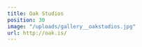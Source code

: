 ```yaml
---
title: Oak Studios
position: 30
image: "/uploads/gallery__oakstudios.jpg"
url: http://oak.is/
---
```


